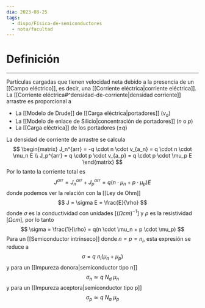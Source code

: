 ```yaml
---
dia: 2023-08-25
tags:
  - dispo/Física-de-semiconductores
  - nota/facultad
---
```

# Definición
---
Partículas cargadas que tienen velocidad neta debido a la presencia de un [[Campo eléctrico]], es decir, una [[Corriente eléctrica|corriente eléctrica]]. La [[Corriente eléctrica#^densidad-de-corriente|densidad corriente]] arrastre es proporcional a
* La [[Modelo de Drude]] de [[Carga eléctrica|portadores]] ($v_a$)
* La [[Modelo de enlace de Silicio|concentración de portadores]] ($n$ o $p$)
* La [[Carga eléctrica]] de los portadores ($\pm q$)

La densidad de corriente de arrastre se calcula $$ \begin{matrix} 
	J_n^{arr} = -q \cdot n \cdot v_{a_n} = q \cdot n \cdot \mu_n E \\
	J_p^{arr} = q \cdot p \cdot v_{a_p} = q \cdot p \cdot \mu_p E
\end{matrix} $$
Por lo tanto la corriente total es $$ J^{arr} = J_n^{arr} + J_p^{arr} = q \left( n \cdot \mu_n + p \cdot \mu_p \right) E $$ donde podemos ver la relación con la [[Ley de Ohm]] $$ J = \sigma E = \frac{E}{\rho} $$ donde $\sigma$ es la conductividad con unidades $\left[ \left( \Omega cm \right)^{-1} \right]$ y $\rho$ es la resistividad $\left[\Omega cm \right]$, por lo tanto $$ \sigma = \frac{1}{\rho} = q(n \cdot \mu_n + p \cdot \mu_p) $$
Para un [[Semiconductor intrínseco]] donde $n = p = n_i$, esta expresión se reduce a $$ \sigma = q~n_i(\mu_n + \mu_p) $$ y para un [[Impureza donora|semiconductor tipo n]] $$ \sigma_n \simeq q~N_d~\mu_n $$ y para un [[Impureza aceptora|semiconductor tipo p]] $$ \sigma_p \simeq q~N_a~\mu_p $$